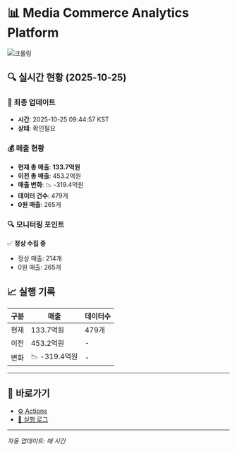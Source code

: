 # 📊 Media Commerce Analytics Platform

![크롤링](https://img.shields.io/badge/크롤링-확인필요-orange)

## 🔍 실시간 현황 (2025-10-25)

### 📍 최종 업데이트
- **시간**: 2025-10-25 09:44:57 KST
- **상태**: 확인필요

### 💰 매출 현황
- **현재 총 매출**: **133.7억원**
- **이전 총 매출**: 453.2억원
- **매출 변화**: 📉 -319.4억원
- **데이터 건수**: 479개
- **0원 매출**: 265개

### 🔍 모니터링 포인트

✅ **정상 수집 중**
- 정상 매출: 214개
- 0원 매출: 265개


## 📈 실행 기록

| 구분 | 매출 | 데이터수 |
|------|------|----------|
| 현재 | 133.7억원 | 479개 |
| 이전 | 453.2억원 | - |
| 변화 | 📉 -319.4억원 | - |

---

## 🔗 바로가기

- [⚙️ Actions](../../actions)
- [📝 실행 로그](../../actions/workflows/daily_scraping.yml)

---

*자동 업데이트: 매 시간*
